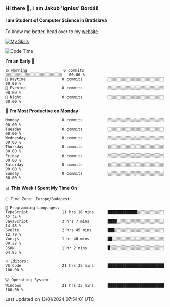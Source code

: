 ### Hi there 👋, I am Jakub 'igniss' Bordáš

#### I am Student of Computer Science in Bratislava
To know me better, head over to my [website](https://bordas.sk).

[![My Skills](https://skillicons.dev/icons?i=js,html,css,figma,svelte,java,kotlin,python,postgresql,typescript,nest,nodejs)](https://bordas.sk)


<!--START_SECTION:waka-->
![Code Time](http://img.shields.io/badge/Code%20Time-1%2C347%20hrs%2036%20mins-blue)

**I'm an Early 🐤** 

```text
🌞 Morning                0 commits           ░░░░░░░░░░░░░░░░░░░░░░░░░   00.00 % 
🌆 Daytime                0 commits           ░░░░░░░░░░░░░░░░░░░░░░░░░   00.00 % 
🌃 Evening                0 commits           ░░░░░░░░░░░░░░░░░░░░░░░░░   00.00 % 
🌙 Night                  0 commits           ░░░░░░░░░░░░░░░░░░░░░░░░░   00.00 % 
```
📅 **I'm Most Productive on Monday** 

```text
Monday                   0 commits           ░░░░░░░░░░░░░░░░░░░░░░░░░   00.00 % 
Tuesday                  0 commits           ░░░░░░░░░░░░░░░░░░░░░░░░░   00.00 % 
Wednesday                0 commits           ░░░░░░░░░░░░░░░░░░░░░░░░░   00.00 % 
Thursday                 0 commits           ░░░░░░░░░░░░░░░░░░░░░░░░░   00.00 % 
Friday                   0 commits           ░░░░░░░░░░░░░░░░░░░░░░░░░   00.00 % 
Saturday                 0 commits           ░░░░░░░░░░░░░░░░░░░░░░░░░   00.00 % 
Sunday                   0 commits           ░░░░░░░░░░░░░░░░░░░░░░░░░   00.00 % 
```


📊 **This Week I Spent My Time On** 

```text
🕑︎ Time Zone: Europe/Budapest

💬 Programming Languages: 
TypeScript               11 hrs 16 mins      █████████████░░░░░░░░░░░░   52.24 % 
JavaScript               3 hrs 7 mins        ████░░░░░░░░░░░░░░░░░░░░░   14.48 % 
Svelte                   2 hrs 45 mins       ███░░░░░░░░░░░░░░░░░░░░░░   12.79 % 
Vue.js                   1 hr 46 mins        ██░░░░░░░░░░░░░░░░░░░░░░░   08.22 % 
JSON                     1 hr 2 mins         █░░░░░░░░░░░░░░░░░░░░░░░░   04.85 % 

🔥 Editors: 
VS Code                  21 hrs 35 mins      █████████████████████████   100.00 % 

💻 Operating System: 
Windows                  21 hrs 35 mins      █████████████████████████   100.00 % 
```


 Last Updated on 13/01/2024 07:54:01 UTC
<!--END_SECTION:waka-->
